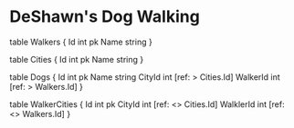 # DeShawn's Dog Walking

table Walkers {
Id int pk
Name string
}

table Cities {
Id int pk
Name string
}

table Dogs {
Id int pk
Name string
CityId int [ref: > Cities.Id]
WalkerId int [ref: > Walkers.Id]
}

table WalkerCities {
Id int pk
CityId int [ref: <> Cities.Id]
WalklerId int [ref: <> Walkers.Id]
}
